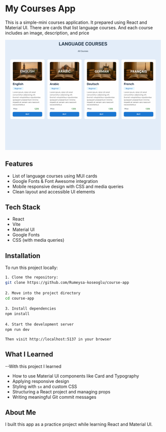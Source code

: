 # My Courses App

This is a simple-mini courses application. It prepared using React and Material UI. There are cards that list language courses. And each course includes an image, description, and price

![App Screenshot](./src/assets/course-app-screenshot.png)

## Features

- List of language courses using MUI cards
- Google Fonts & Font Awesome integration
- Mobile responsive design with CSS and media queries
- Clean layout and accessible UI elements



## Tech Stack

- React
- Vite
- Material UI
- Google Fonts
- CSS (with media queries)




## Installation

To run this project locally:

```bash
1. Clone the repository:
git clone https://github.com/Rumeysa-koseoglu/course-app

2. Move into the project directory
cd course-app

3. Install dependencies
npm install

4. Start the development server    
npm run dev
```

    Then visit http://localhost:5137 in your browser


## What I Learned

--With this project I learned

- How to use Material UI components like Card and Typography
- Applying responsive design
- Styling with `sx` and custom CSS
- Structuring a React project and managing props
- Writing meaningful Git commit messages



## About Me
I built this app as a practice project while learning React and Material UI.

